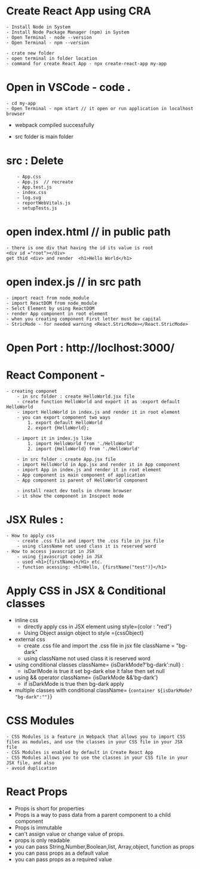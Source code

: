 # Create React App using CRA
    - Install Node in System
    - Install Node Package Manager (npm) in System
    - Open Terminal - node --version
    - Open Terminal - npm --version

    - crate new folder
    - open terminal in folder location
    - command for create React App - npx create-react-app my-app

# Open in VSCode - code .

    - cd my-app
    - Open Terminal - npm start // it open or run application in localhost browser
- webpack compiled successfully

- src folder is main folder
# src : Delete 
        - App.css
        - App.js  // recreate 
        - App.test.js
        - index.css
        - log.svg
        - reportWebVitals.js
        - setupTests.js

# open index.html // in public path
    - there is one div that having the id its value is root
    <div id ="root"></div>
    get thid <div> and render  <h1>Hello World</h1>
# open index.js // in src path
    - import react from node_module
    - import ReactDOM from node_module
    - Selct Element by using ReactDOM
    - render App component in root element
    - when you creating component First letter must be capital 
    - StricMode - for needed warning <React.StricMode></React.StricMode>

# Open Port : http://loclhost:3000/

# React Component -
    - creating componet 
        - in src folder : create HelloWorld.jsx file
        - create function HelloWorld and export it as :export default HelloWorld
        - import HelloWorld in index.js and render it in root element
        - you can export component two ways
            1. export default HelloWorld
            2. export {HelloWorld};

        - import it in index.js like
            1. import HelloWorld from './HelloWorld'
            2. import {HelloWorld} from './HelloWorld'

        - in src folder : create App.jsx file
        - import HelloWorld in App.jsx and render it in App component
        - import App in index.js and render it in root element
        - App component is main component of application
        - App component is parent of HelloWorld component

        - install react dev tools in chrome browser
        - it show the component in Inscpect mode

# JSX Rules :
    - How to apply css
        - create .css file and import the .css file in jsx file
        - using className not used class it is reserved word
    - How to access javascript in JSX 
        - using {javascript code} in JSX
        - used <h1>{firstName}</H1> etc.
        - function acessing: <h1>Hello, {firstName("test")}</h1>

# Apply CSS in JSX & Conditional classes
- inline css
    - directly apply css in JSX element using style={color : "red"}
    - Using Object assign object to style ={cssObject}
- external css
    - create .css file and import the .css file in jsx file
        className = "bg-dark"
    - using className not used class it is reserved word
- using conditional classes
    className= {isDarkMode?'bg-dark':null} : 
    - isDarlMode is true it set bg-dark else it false then set null
- using && operator
    className= {isDarkMode &&'bg-dark'}
    - if isDarkMode is true then bg-dark apply
- multiple classes with conditional
    className= {`container ${isDarkMode? "bg-dark":""}`}

# CSS Modules
    - CSS Modules is a feature in Webpack that allows you to import CSS files as modules, and use the classes in your CSS file in your JSX file
    - CSS Modules is enabled by default in Create React App
    - CSS Modules allows you to use the classes in your CSS file in your JSX file, and also
    - avoid duplication

# React Props
- Props is short for properties
- Props is a way to pass data from a parent component to a child component
- Props is immutable
- can't assign value or change value of props.
- props is only readable
- you can pass String,Number,Boolean,list, Array,object, function as props
- you can pass props as a default value
- you can pass props as a required value
